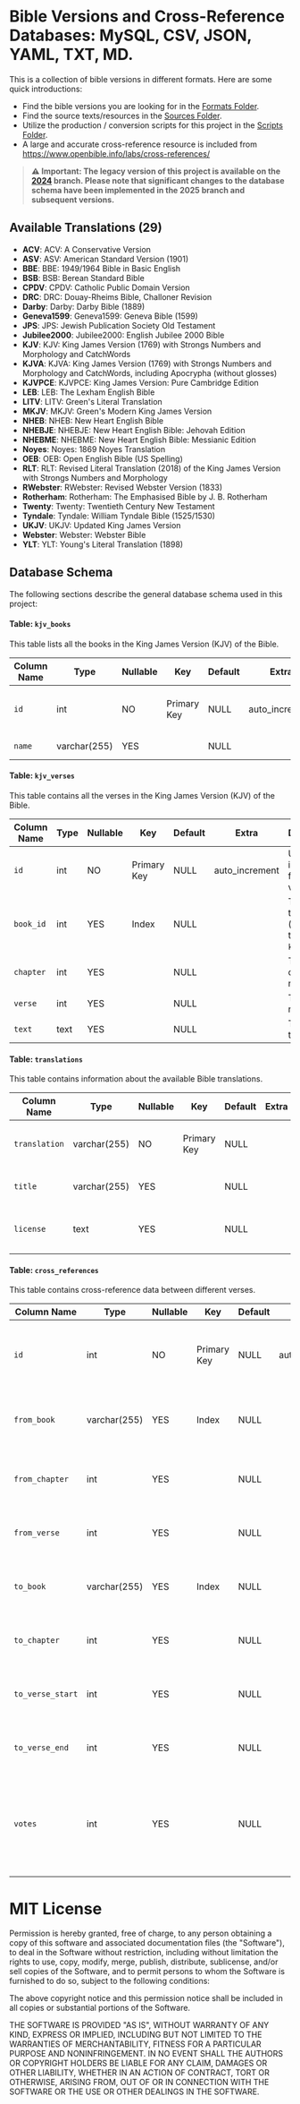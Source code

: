 # Bible Versions and Cross-Reference Databases: MySQL, CSV, JSON, YAML, TXT, MD.

This is a collection of bible versions in different formats. Here are some quick introductions:

- Find the bible versions you are looking for in the [Formats Folder](./formats).
- Find the source texts/resources in the [Sources Folder](./sources).
- Utilize the production / conversion scripts for this project in the [Scripts Folder](./scripts).
- A large and accurate cross-reference resource is included from https://www.openbible.info/labs/cross-references/ 

> **⚠️ Important: The legacy version of this project is available on the [2024](https://github.com/scrollmapper/bible_databases/tree/2024) branch. Please note that significant changes to the database schema have been implemented in the 2025 branch and subsequent versions.**


## Available Translations (29)

- **ACV**: ACV: A Conservative Version
- **ASV**: ASV: American Standard Version (1901)
- **BBE**: BBE: 1949/1964 Bible in Basic English
- **BSB**: BSB: Berean Standard Bible
- **CPDV**: CPDV: Catholic Public Domain Version
- **DRC**: DRC: Douay-Rheims Bible, Challoner Revision
- **Darby**: Darby: Darby Bible (1889)
- **Geneva1599**: Geneva1599: Geneva Bible (1599)
- **JPS**: JPS: Jewish Publication Society Old Testament
- **Jubilee2000**: Jubilee2000: English Jubilee 2000 Bible
- **KJV**: KJV: King James Version (1769) with Strongs Numbers and Morphology and CatchWords
- **KJVA**: KJVA: King James Version (1769) with Strongs Numbers and Morphology and CatchWords, including Apocrypha (without glosses)
- **KJVPCE**: KJVPCE: King James Version: Pure Cambridge Edition
- **LEB**: LEB: The Lexham English Bible
- **LITV**: LITV: Green's Literal Translation
- **MKJV**: MKJV: Green's Modern King James Version
- **NHEB**: NHEB: New Heart English Bible
- **NHEBJE**: NHEBJE: New Heart English Bible: Jehovah Edition
- **NHEBME**: NHEBME: New Heart English Bible: Messianic Edition
- **Noyes**: Noyes: 1869 Noyes Translation
- **OEB**: OEB: Open English Bible (US Spelling)
- **RLT**: RLT: Revised Literal Translation (2018) of the King James Version with Strongs Numbers and Morphology
- **RWebster**: RWebster: Revised Webster Version (1833)
- **Rotherham**: Rotherham: The Emphasised Bible by J. B. Rotherham
- **Twenty**: Twenty: Twentieth Century New Testament
- **Tyndale**: Tyndale: William Tyndale Bible (1525/1530)
- **UKJV**: UKJV: Updated King James Version
- **Webster**: Webster: Webster Bible
- **YLT**: YLT: Young's Literal Translation (1898)

## Database Schema

The following sections describe the general database schema used in this project:

#### Table: `kjv_books`
This table lists all the books in the King James Version (KJV) of the Bible.

| Column Name | Type          | Nullable | Key         | Default | Extra          | Description                       |
|-------------|---------------|----------|-------------|---------|----------------|-----------------------------------|
| `id`        | int           | NO       | Primary Key | NULL    | auto_increment | Unique identifier for each book.  |
| `name`      | varchar(255)  | YES      |             | NULL    |                | The name of the book.             |

#### Table: `kjv_verses`
This table contains all the verses in the King James Version (KJV) of the Bible.

| Column Name | Type          | Nullable | Key         | Default | Extra          | Description                       |
|-------------|---------------|----------|-------------|---------|----------------|-----------------------------------|
| `id`        | int           | NO       | Primary Key | NULL    | auto_increment | Unique identifier for each verse. |
| `book_id`   | int           | YES      | Index       | NULL    |                | The ID of the book (foreign key to `kjv_books`). |
| `chapter`   | int           | YES      |             | NULL    |                | The chapter number.               |
| `verse`     | int           | YES      |             | NULL    |                | The verse number.                 |
| `text`      | text          | YES      |             | NULL    |                | The text of the verse.            |

#### Table: `translations`
This table contains information about the available Bible translations.

| Column Name  | Type          | Nullable | Key         | Default | Extra | Description                    |
|--------------|---------------|----------|-------------|---------|-------|--------------------------------|
| `translation`| varchar(255)  | NO       | Primary Key | NULL    |       | The abbreviation of the translation. |
| `title`      | varchar(255)  | YES      |             | NULL    |       | The full title of the translation. |
| `license`    | text          | YES      |             | NULL    |       | The license information for the translation. |

#### Table: `cross_references`
This table contains cross-reference data between different verses.

| Column Name     | Type          | Nullable | Key         | Default | Extra          | Description                           |
|-----------------|---------------|----------|-------------|---------|----------------|---------------------------------------|
| `id`            | int           | NO       | Primary Key | NULL    | auto_increment | Unique identifier for each cross-reference entry. |
| `from_book`     | varchar(255)  | YES      | Index       | NULL    |                | The book from which the cross-reference starts. |
| `from_chapter`  | int           | YES      |             | NULL    |                | The chapter number in the `from_book`. |
| `from_verse`    | int           | YES      |             | NULL    |                | The verse number in the `from_book`. |
| `to_book`       | varchar(255)  | YES      | Index       | NULL    |                | The book to which the cross-reference points. |
| `to_chapter`    | int           | YES      |             | NULL    |                | The chapter number in the `to_book`. |
| `to_verse_start`| int           | YES      |             | NULL    |                | The starting verse number in the `to_book`. |
| `to_verse_end`  | int           | YES      |             | NULL    |                | The ending verse number in the `to_book`. |
| `votes`         | int           | YES      |             | NULL    |                | The number of votes indicating the relevance of the cross-reference. |

# MIT License

Permission is hereby granted, free of charge, to any person obtaining a copy
of this software and associated documentation files (the "Software"), to deal
in the Software without restriction, including without limitation the rights
to use, copy, modify, merge, publish, distribute, sublicense, and/or sell
copies of the Software, and to permit persons to whom the Software is
furnished to do so, subject to the following conditions:

The above copyright notice and this permission notice shall be included in all
copies or substantial portions of the Software.

THE SOFTWARE IS PROVIDED "AS IS", WITHOUT WARRANTY OF ANY KIND, EXPRESS OR
IMPLIED, INCLUDING BUT NOT LIMITED TO THE WARRANTIES OF MERCHANTABILITY,
FITNESS FOR A PARTICULAR PURPOSE AND NONINFRINGEMENT. IN NO EVENT SHALL THE
AUTHORS OR COPYRIGHT HOLDERS BE LIABLE FOR ANY CLAIM, DAMAGES OR OTHER
LIABILITY, WHETHER IN AN ACTION OF CONTRACT, TORT OR OTHERWISE, ARISING FROM,
OUT OF OR IN CONNECTION WITH THE SOFTWARE OR THE USE OR OTHER DEALINGS IN THE
SOFTWARE.
